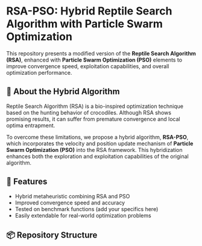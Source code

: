 # RSA-PSO: Hybrid Reptile Search Algorithm with Particle Swarm Optimization

This repository presents a modified version of the **Reptile Search Algorithm (RSA)**, enhanced with **Particle Swarm Optimization (PSO)** elements to improve convergence speed, exploitation capabilities, and overall optimization performance.

## 🧠 About the Hybrid Algorithm

Reptile Search Algorithm (RSA) is a bio-inspired optimization technique based on the hunting behavior of crocodiles. Although RSA shows promising results, it can suffer from premature convergence and local optima entrapment. 

To overcome these limitations, we propose a hybrid algorithm, **RSA-PSO**, which incorporates the velocity and position update mechanism of **Particle Swarm Optimization (PSO)** into the RSA framework. This hybridization enhances both the exploration and exploitation capabilities of the original algorithm.

## 🚀 Features

- Hybrid metaheuristic combining RSA and PSO
- Improved convergence speed and accuracy
- Tested on benchmark functions (add your specifics here)
- Easily extendable for real-world optimization problems

## 📦 Repository Structure

